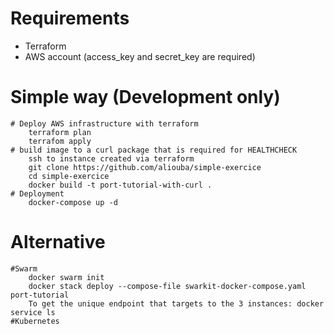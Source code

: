 # Requirements

* Terraform
* AWS account (access_key and secret_key are required)

# Simple way (Development only)

	# Deploy AWS infrastructure with terraform
	 	terraform plan
	 	terrafom apply
	# build image to a curl package that is required for HEALTHCHECK
		ssh to instance created via terraform
		git clone https://github.com/aliouba/simple-exercice
		cd simple-exercice
		docker build -t port-tutorial-with-curl .
	# Deployment
		docker-compose up -d
# Alternative

	#Swarm
		docker swarm init
		docker stack deploy --compose-file swarkit-docker-compose.yaml port-tutorial
		To get the unique endpoint that targets to the 3 instances: docker service ls
	#Kubernetes



